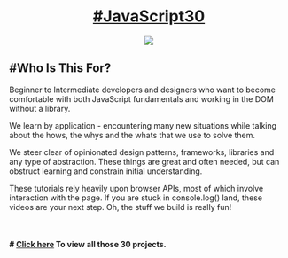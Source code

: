 <h1 align="center">
  <a href="https://javascript30.com/" color="white">
    #JavaScript30
  </a>
</h1>
<p align="center">
  <a href="https://javascript30.com/">
    <img src="https://res.cloudinary.com/wesbos/image/fetch/w_700,q_auto,f_auto/https://courses.wesbos.com/images/JS3-social-share.png"/>
  </a>
</p>
<h2>#Who Is This For?</h2>
<p>Beginner to Intermediate developers and designers who want to become comfortable with both JavaScript fundamentals and working in the DOM without a library.</p>
<p>We learn by application - encountering many new situations while talking about the hows, the whys and the whats that we use to solve them.</p>
<p>We steer clear of opinionated design patterns, frameworks, libraries and any type of abstraction. These things are great and often needed, but can obstruct learning and constrain initial understanding.</p>
<p>These tutorials rely heavily upon browser APIs, most of which involve interaction with the page. If you are stuck in console.log() land, these videos are your next step. Oh, the stuff we build is really fun!</p>
<br>
<h4># <a href="https://prasanth-anand-p.github.io/JavaScript30/">Click here</a> To view all those 30 projects.</h4>

